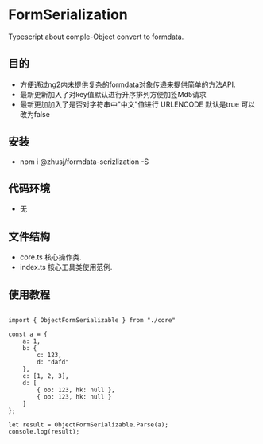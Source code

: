 # FormSerialization
Typescript about comple-Object convert to formdata.

## 目的
* 方便通过ng2内未提供复杂的formdata对象传递来提供简单的方法API.
* 最新更新加入了对key值默认进行升序排列方便加签Md5请求
* 最新更加加入了是否对字符串中"中文"值进行 URLENCODE 默认是true 可以改为false

## 安装
* npm i @zhusj/formdata-serizlization -S

## 代码环境
* 无

## 文件结构
* core.ts 核心操作类.
* index.ts 核心工具类使用范例.

## 使用教程
<pre>
<code>
import { ObjectFormSerializable } from "./core"

const a = {
    a: 1,
    b: {
        c: 123,
        d: "dafd"
    },
    c: [1, 2, 3],
    d: [
        { oo: 123, hk: null },
        { oo: 123, hk: null }
    ]
};

let result = ObjectFormSerializable.Parse(a);
console.log(result);
</code>
</pre>
